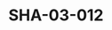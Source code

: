 ---
pid: SHA-03-012
title: SHA-03-012
language: en
collection: Sharhabil Ahmed
original_label: 
rights: Sharhabil Ahmed
location_of_original: Sharhabil Ahmed
photographer_or_studio: 
scanned_from: photograph 8.8 by 13
_date: 1980s
location: Burri
description: Sharhabil Ahmed with guitar
additional_notes: 
permission_display: 'yes'
on_server: 'no'
on_website: 'no'
permalink: "/archive/en/sha-03-012.html"
layout: photo-page
---
